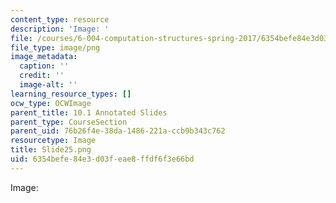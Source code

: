 ```yaml
---
content_type: resource
description: 'Image: '
file: /courses/6-004-computation-structures-spring-2017/6354befe84e3d03feae8ffdf6f3e66bd_Slide25.png
file_type: image/png
image_metadata:
  caption: ''
  credit: ''
  image-alt: ''
learning_resource_types: []
ocw_type: OCWImage
parent_title: 10.1 Annotated Slides
parent_type: CourseSection
parent_uid: 76b26f4e-38da-1486-221a-ccb9b343c762
resourcetype: Image
title: Slide25.png
uid: 6354befe-84e3-d03f-eae8-ffdf6f3e66bd
---
```

Image: 

